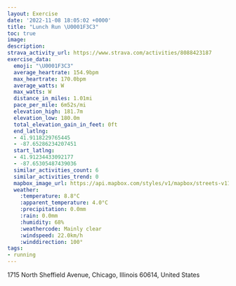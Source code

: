 ```yaml
---
layout: Exercise
date: '2022-11-08 18:05:02 +0000'
title: "Lunch Run \U0001F3C3"
toc: true
image:
description:
strava_activity_url: https://www.strava.com/activities/8088423187
exercise_data:
  emoji: "\U0001F3C3"
  average_heartrate: 154.9bpm
  max_heartrate: 170.0bpm
  average_watts: W
  max_watts: W
  distance_in_miles: 1.01mi
  pace_per_mile: 6m52s/mi
  elevation_high: 181.7m
  elevation_low: 180.0m
  total_elevation_gain_in_feet: 0ft
  end_latlng:
  - 41.9118229765445
  - -87.65286234207451
  start_latlng:
  - 41.91234433092177
  - -87.65305487439036
  similar_activities_count: 6
  similar_activities_trend: 0
  mapbox_image_url: https://api.mapbox.com/styles/v1/mapbox/streets-v11/static/path-5+787af2-1.0(yly~Fjw~uOcGB_KLq%40%3FIEESEoB%40u%40DKNGrRUbDAp%40AH%40),pin-s-s+e5b22e(-87.65318,41.91453),pin-s-f+89ae00(-87.65209,41.91373)/auto/800x800?access_token=pk.eyJ1Ijoiam9zaGJlY2ttYW4iLCJhIjoiY205eWR2aDd1MWZ6djJrbXc4a3M0bWZleiJ9.XiG9OWkNcZk2QzjJbxLB4A
  weather:
    :temperature: 8.8°C
    :apparent_temperature: 4.0°C
    :precipitation: 0.0mm
    :rain: 0.0mm
    :humidity: 68%
    :weathercode: Mainly clear
    :windspeed: 22.0km/h
    :winddirection: 100°
tags:
- running
---
```

1715 North Sheffield Avenue, Chicago, Illinois 60614, United States
